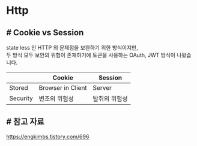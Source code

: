 # Http

## # Cookie vs Session  
state less 인 HTTP 의 문제점을 보완하기 위한 방식이지만,   
두 방식 모두 보안의 위험이 존재하기에 토큰을 사용하는 OAuth, JWT 방식이 나왔습니다.  

|          | Cookie            | Session       |
| -------- | ----------------- | ------------- |
| Stored   | Browser in Client | Server        |
| Security | 변조의 위험성     | 탈취의 위험성 |

## # 참고 자료
https://engkimbs.tistory.com/696
